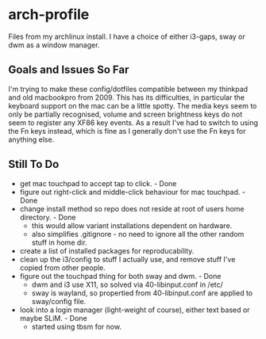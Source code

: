 # arch-profile

Files from my archlinux install. I have a choice of either i3-gaps, sway or dwm as a window manager.

## Goals and Issues So Far

I'm trying to make these config/dotfiles compatible between my thinkpad and old macbookpro from 2009. This has its difficulties, in particular the keyboard support on the mac can be a little spotty.  The media keys seem to only be partially recognised, volume and screen brightness keys do not seem to register any XF86 key events.  As a result I've had to switch to using the Fn keys instead, which is fine as I generally don't use the Fn keys for anything else.

## Still To Do

* get mac touchpad to accept tap to click. - Done
* figure out right-click and middle-click behaviour for mac touchpad. - Done
* change install method so repo does not reside at root of users home directory. - Done
  * this would allow variant installations dependent on hardware.
  * also simplifies .gitignore - no need to ignore all the other random stuff in home dir.
* create a list of installed packages for reproducability.
* clean up the i3/config to stuff I actually use, and remove stuff I've copied from other people.
* figure out the touchpad thing for both sway and dwm. - Done
  * dwm and i3 use X11, so solved via 40-libinput.conf in /etc/
  * sway is wayland, so propertied from 40-libinput.conf are applied to sway/config file.
* look into a login manager (light-weight of course), either text based or maybe SLiM. - Done
  * started using tbsm for now.

